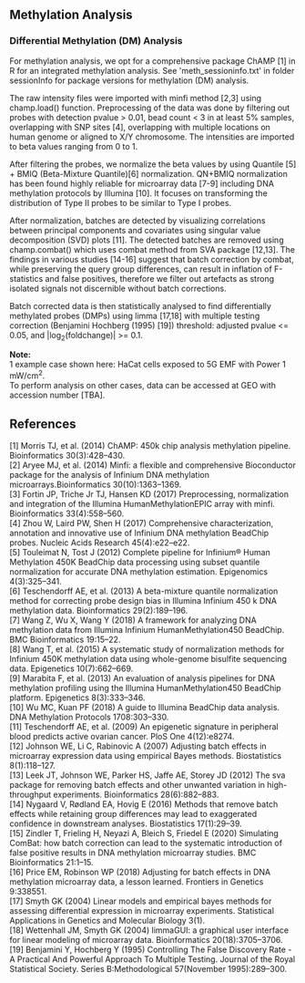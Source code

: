## Methylation Analysis

### Differential Methylation (DM) Analysis

For methylation analysis, we opt for a comprehensive package ChAMP [1] in R for an integrated methylation analysis. See 'meth_sessioninfo.txt' in folder sessionInfo for package versions for methylation (DM) analysis.

The raw intensity files were imported with minfi method [2,3] using champ.load() function. Preprocessing of the data was done by filtering out probes with detection pvalue > 0.01, bead count < 3 in at least 5% samples, overlapping with SNP sites [4], overlapping with multiple locations on human genome or aligned to X/Y chromosome. The intensities are imported to beta values ranging from 0 to 1.

After filtering the probes, we normalize the beta values by using Quantile [5] + BMIQ (Beta-Mixture Quantile)[6] normalization. QN+BMIQ normalization has been found highly reliable for microarray data [7-9] including DNA methylation protocols by Illumina [10]. It focuses on transforming the distribution of Type II probes to be similar to Type I probes. 

After normalization, batches are detected by visualizing correlations between principal components and covariates using singular value decomposition (SVD) plots [11]. The detected batches are removed using champ.combat() which uses combat method from SVA package [12,13]. The findings in various studies [14-16] suggest that batch correction by combat, while preserving the query group differences, can result in inflation of F-statistics and false positives, therefore we filter out artefacts as strong isolated signals not discernible without batch corrections. 

Batch corrected data is then statistically analysed to find differentially methylated probes (DMPs) using limma [17,18] with multiple testing correction (Benjamini Hochberg (1995) [19]) threshold: adjusted pvalue <= 0.05, and |log<sub>2</sub>(foldchange)| >= 0.1.

**Note:**<br>
1 example case shown here: HaCat cells exposed to 5G EMF with Power 1 mW/cm<sup>2</sup>. <br>
To perform analysis on other cases, data can be accessed at GEO with accession number [TBA].

## References
[1] Morris TJ, et al. (2014) ChAMP: 450k chip analysis methylation pipeline. Bioinformatics 30(3):428–430.<br>
[2] Aryee MJ, et al. (2014) Minfi: a flexible and comprehensive Bioconductor package for the analysis of Infinium DNA methylation microarrays.Bioinformatics 30(10):1363–1369.<br>
[3] Fortin JP, Triche Jr TJ, Hansen KD (2017) Preprocessing, normalization and integration of the Illumina HumanMethylationEPIC array with minfi. Bioinformatics 33(4):558–560.<br>
[4] Zhou W, Laird PW, Shen H (2017) Comprehensive characterization, annotation and innovative use of Infinium DNA methylation BeadChip probes. Nucleic Acids Research 45(4):e22–e22.<br>
[5] Touleimat N, Tost J (2012) Complete pipeline for Infinium® Human Methylation 450K BeadChip data processing using subset quantile normalization for accurate DNA methylation estimation. Epigenomics 4(3):325–341.<br>
[6] Teschendorff AE, et al. (2013) A beta-mixture quantile normalization method for correcting probe design bias in Illumina Infinium 450 k DNA methylation data. Bioinformatics 29(2):189–196.<br>
[7] Wang Z, Wu X, Wang Y (2018) A framework for analyzing DNA methylation data from Illumina Infinium HumanMethylation450 BeadChip. BMC Bioinformatics 19:15–22.<br>
[8] Wang T, et al. (2015) A systematic study of normalization methods for Infinium 450K methylation data using whole-genome bisulfite sequencing data. Epigenetics 10(7):662–669.<br>
[9] Marabita F, et al. (2013) An evaluation of analysis pipelines for DNA methylation profiling using the Illumina HumanMethylation450 BeadChip platform. Epigenetics 8(3):333–346.<br>
[10] Wu MC, Kuan PF (2018) A guide to Illumina BeadChip data analysis. DNA Methylation Protocols 1708:303–330.<br>
[11] Teschendorff AE, et al. (2009) An epigenetic signature in peripheral blood predicts active ovarian cancer. PloS One 4(12):e8274.<br>
[12] Johnson WE, Li C, Rabinovic A (2007) Adjusting batch effects in microarray expression data using empirical Bayes methods. Biostatistics 8(1):118–127.<br>
[13] Leek JT, Johnson WE, Parker HS, Jaffe AE, Storey JD (2012) The sva package for removing batch effects and other unwanted variation in high-throughput experiments. Bioinformatics 28(6):882–883.<br>
[14] Nygaard V, Rødland EA, Hovig E (2016) Methods that remove batch effects while retaining group differences may lead to exaggerated confidence in downstream analyses. Biostatistics 17(1):29–39.<br>
[15] Zindler T, Frieling H, Neyazi A, Bleich S, Friedel E (2020) Simulating ComBat: how batch correction can lead to the systematic introduction of false positive results in DNA methylation microarray studies. BMC Bioinformatics 21:1–15.<br>
[16] Price EM, Robinson WP (2018) Adjusting for batch effects in DNA methylation microarray data, a lesson learned. Frontiers in Genetics 9:338551.<br>
[17] Smyth GK (2004) Linear models and empirical bayes methods for assessing differential expression in microarray experiments. Statistical Applications in Genetics and Molecular Biology 3(1).<br>
[18] Wettenhall JM, Smyth GK (2004) limmaGUI: a graphical user interface for linear modeling of microarray data. Bioinformatics 20(18):3705–3706.<br>
[19] Benjamini Y, Hochberg Y (1995) Controlling The False Discovery Rate - A Practical And Powerful Approach To Multiple Testing. Journal of the Royal Statistical Society. Series B:Methodological 57(November 1995):289–300.